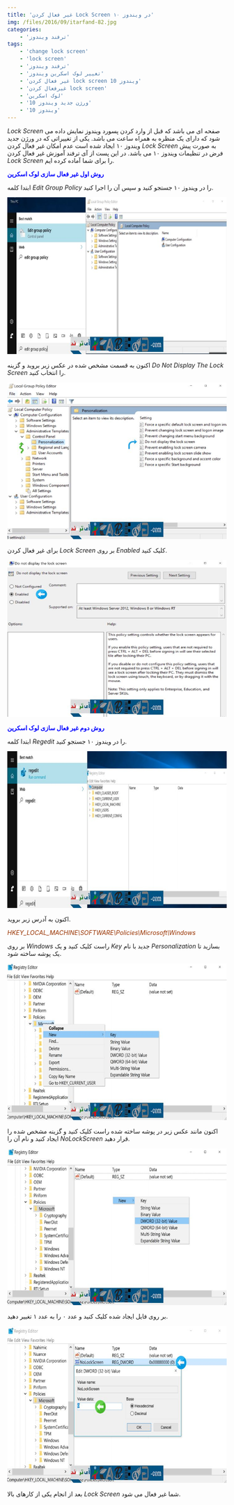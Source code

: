 ```yaml
---
title: 'غیر فعال کردن Lock Screen در ویندوز ۱۰'
img: /files/2016/09/itarfand-82.jpg
categories:
    - 'ترفند ویندوز'
tags:
    - 'change lock screen'
    - 'lock screen'
    - 'ترفند ویندوز'
    - 'تغییر لوک اسکرین ویندوز'
    - 'غیر فعال کردن lock screen ویندوز 10'
    - 'غیرفعال کردن lock screen'
    - 'لوک اسکرین'
    - 'ورژن جدید ویندوز 10'
    - 'ویندوز 10'
---
```


*Lock Screen* صفحه ای می باشد که قبل از وارد کردن پسورد ویندوز نمایش داده می شود که دارای یک منظره به همراه ساعت می باشد. یکی از تغییراتی که در ورژن جدید ویندوز ۱۰ ایجاد شده است عدم امکان غیر فعال کردن *Lock Screen* به صورت پیش فرض در تنظیمات ویندوز ۱۰ می باشد. در این پست از آی ترفند آموزش غیر فعال کردن *Lock Screen* را برای شما آماده کرده ایم.

**<span style="color: #0000ff;">روش اول غیر فعال سازی لوک اسکرین</span>**

ابتدا کلمه *Edit Group Policy* را در ویندوز ۱۰ جستجو کنید و سپس آن را اجرا کنید.

![itarfand-75](/files/2016/09/itarfand-75.jpg)  

اکنون به قسمت مشخص شده در عکس زیر بروید و گزینه *Do Not Display The Lock Screen* را انتخاب کنید.

![itarfand-76](/files/2016/09/itarfand-76.jpg)  

برای غیر فعال کردن *Lock Screen* بر روی *Enabled* کلیک کنید.

![itarfand-77](/files/2016/09/itarfand-77.jpg)  

<span style="color: #0000ff;">**روش دوم غیر فعال سازی لوک اسکرین**</span>

ابتدا کلمه *Regedit* را در ویندوز ۱۰ جستجو کنید.

![itarfand-78](/files/2016/09/itarfand-78.jpg)  

اکنون به آدرس زیر بروید.

<span style="color: #993300;">*HKEY\_LOCAL\_MACHINE\\SOFTWARE\\Policies\\Microsoft\\Windows*</span>

بر روی *Windows* راست کلیک کنید و یک *Key* جدید با نام *Personalization* بسازید تا یک پوشه ساخته شود.

![itarfand-79](/files/2016/09/itarfand-79.jpg)  

اکنون مانند عکس زیر در پوشه ساخته شده راست کلیک کنید و گزینه مشخص شده را ایجاد کنید و نام آن را *NoLockScreen* قرار دهید.

![itarfand-80](/files/2016/09/itarfand-80-1.jpg)  

بر روی فایل ایجاد شده کلیک کنید و عدد ۰ را به عدد ۱ تغییر دهید.

![itarfand-81](/files/2016/09/itarfand-81.jpg)  

بعد از انجام یکی از کارهای بالا *Lock Screen* شما غیر فعال می شود.
